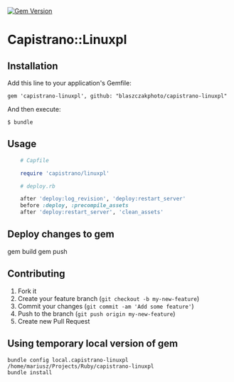 [![Gem Version](https://badge.fury.io/rb/capistrano3-puma.svg)](http://badge.fury.io/rb/capistrano3-puma)
# Capistrano::Linuxpl

## Installation

Add this line to your application's Gemfile:

    gem 'capistrano-linuxpl', github: "blaszczakphoto/capistrano-linuxpl"

And then execute:

    $ bundle

## Usage
```ruby
    # Capfile

    require 'capistrano/linuxpl'
```

```ruby
    # deploy.rb

    after 'deploy:log_revision', 'deploy:restart_server'
    before :deploy, :precompile_assets
    after 'deploy:restart_server', 'clean_assets'

```

## Deploy changes to gem
gem build
gem push

## Contributing

1. Fork it
2. Create your feature branch (`git checkout -b my-new-feature`)
3. Commit your changes (`git commit -am 'Add some feature'`)
4. Push to the branch (`git push origin my-new-feature`)
5. Create new Pull Request


## Using temporary local version of gem
    bundle config local.capistrano-linuxpl /home/mariusz/Projects/Ruby/capistrano-linuxpl
    bundle install
    
